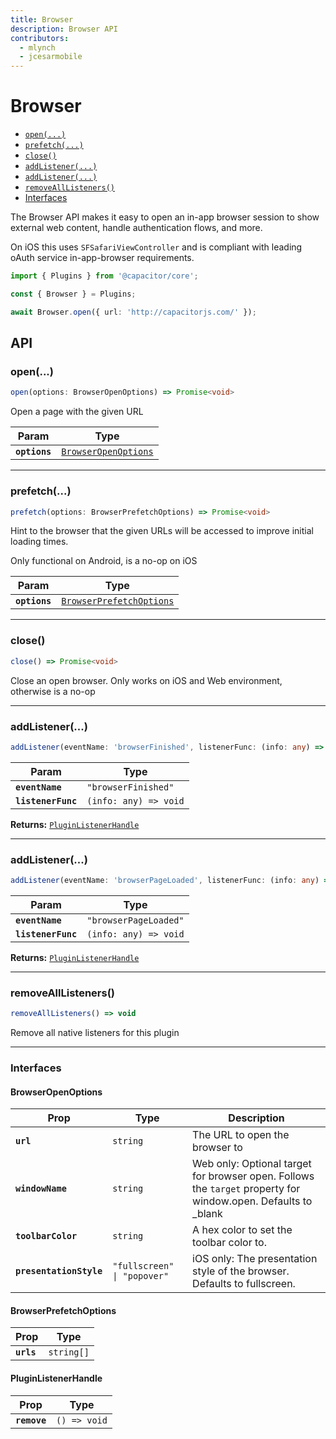 ```yaml
---
title: Browser
description: Browser API
contributors:
  - mlynch
  - jcesarmobile
---
```


<plugin-platforms platforms="pwa,ios,android"></plugin-platforms>

# Browser

<docgen-index>

* [`open(...)`](#open)
* [`prefetch(...)`](#prefetch)
* [`close()`](#close)
* [`addListener(...)`](#addlistener)
* [`addListener(...)`](#addlistener)
* [`removeAllListeners()`](#removealllisteners)
* [Interfaces](#interfaces)

</docgen-index>

The Browser API makes it easy to open an in-app browser session to show external web content,
handle authentication flows, and more.

On iOS this uses `SFSafariViewController` and is compliant with leading oAuth service in-app-browser requirements.

```typescript
import { Plugins } from '@capacitor/core';

const { Browser } = Plugins;

await Browser.open({ url: 'http://capacitorjs.com/' });
```

<docgen-api>
<!--Update the source file JSDoc comments and rerun docgen to update the docs below-->

## API

### open(...)

```typescript
open(options: BrowserOpenOptions) => Promise<void>
```

Open a page with the given URL

| Param         | Type                                                              |
| ------------- | ----------------------------------------------------------------- |
| **`options`** | <code><a href="#browseropenoptions">BrowserOpenOptions</a></code> |

--------------------


### prefetch(...)

```typescript
prefetch(options: BrowserPrefetchOptions) => Promise<void>
```

Hint to the browser that the given URLs will be accessed
to improve initial loading times.

Only functional on Android, is a no-op on iOS

| Param         | Type                                                                      |
| ------------- | ------------------------------------------------------------------------- |
| **`options`** | <code><a href="#browserprefetchoptions">BrowserPrefetchOptions</a></code> |

--------------------


### close()

```typescript
close() => Promise<void>
```

Close an open browser. Only works on iOS and Web environment, otherwise is a no-op

--------------------


### addListener(...)

```typescript
addListener(eventName: 'browserFinished', listenerFunc: (info: any) => void) => PluginListenerHandle
```

| Param              | Type                             |
| ------------------ | -------------------------------- |
| **`eventName`**    | <code>"browserFinished"</code>   |
| **`listenerFunc`** | <code>(info: any) => void</code> |

**Returns:** <code><a href="#pluginlistenerhandle">PluginListenerHandle</a></code>

--------------------


### addListener(...)

```typescript
addListener(eventName: 'browserPageLoaded', listenerFunc: (info: any) => void) => PluginListenerHandle
```

| Param              | Type                             |
| ------------------ | -------------------------------- |
| **`eventName`**    | <code>"browserPageLoaded"</code> |
| **`listenerFunc`** | <code>(info: any) => void</code> |

**Returns:** <code><a href="#pluginlistenerhandle">PluginListenerHandle</a></code>

--------------------


### removeAllListeners()

```typescript
removeAllListeners() => void
```

Remove all native listeners for this plugin

--------------------


### Interfaces


#### BrowserOpenOptions

| Prop                    | Type                                   | Description                                                                                                   |
| ----------------------- | -------------------------------------- | ------------------------------------------------------------------------------------------------------------- |
| **`url`**               | <code>string</code>                    | The URL to open the browser to                                                                                |
| **`windowName`**        | <code>string</code>                    | Web only: Optional target for browser open. Follows the `target` property for window.open. Defaults to _blank |
| **`toolbarColor`**      | <code>string</code>                    | A hex color to set the toolbar color to.                                                                      |
| **`presentationStyle`** | <code>"fullscreen" \| "popover"</code> | iOS only: The presentation style of the browser. Defaults to fullscreen.                                      |


#### BrowserPrefetchOptions

| Prop       | Type                  |
| ---------- | --------------------- |
| **`urls`** | <code>string[]</code> |


#### PluginListenerHandle

| Prop         | Type                    |
| ------------ | ----------------------- |
| **`remove`** | <code>() => void</code> |

</docgen-api>
